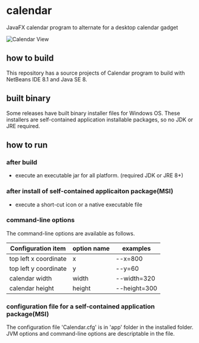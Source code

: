 # calendar
JavaFX calendar program to alternate for a desktop calendar gadget

![Calendar View](http://cdn-ak.f.st-hatena.com/images/fotolife/t/torutk/20160717/20160717202502.png)

## how to build

This repository has a source projects of Calendar program to build with NetBeans IDE 8.1 and Java SE 8.

## built binary

Some releases have built binary installer files for Windows OS.
These installers are self-contained application installable packages, so no JDK or JRE required.

## how to run

### after build

- execute an executable jar for all platform. (required JDK or JRE 8+)

### after install of self-contained applicaiton package(MSI)

- execute a short-cut icon or a native executable file

### command-line options

The command-line options are available as follows.

|Configuration item |option name | examples |
|---|---|---|
|top left x coordinate | x     | --x=800 |
|top left y coordinate | y     | --y=60  |
|calendar width        | width | --width=320 |
|calendar height       | height| --height=300 |

### configuration file for a self-contained application package(MSI)

The configuration file 'Calendar.cfg' is in 'app' folder in the installed folder.
JVM options and command-line options are descriptable in the file.


